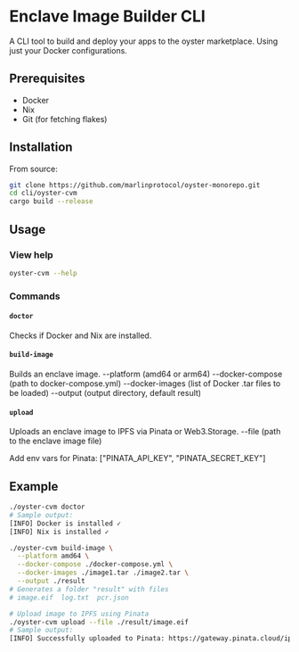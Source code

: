 # Enclave Image Builder CLI

A CLI tool to build and deploy your apps to the oyster marketplace. Using just your Docker configurations.

## Prerequisites

- Docker
- Nix
- Git (for fetching flakes)

## Installation

From source:

```bash
git clone https://github.com/marlinprotocol/oyster-monorepo.git
cd cli/oyster-cvm
cargo build --release
```

## Usage

### View help

```bash
oyster-cvm --help
```

### Commands

#### `doctor`

Checks if Docker and Nix are installed.

#### `build-image`

Builds an enclave image.
--platform (amd64 or arm64)
--docker-compose (path to docker-compose.yml)
--docker-images (list of Docker .tar files to be loaded)
--output (output directory, default result)

#### `upload`

Uploads an enclave image to IPFS via Pinata or Web3.Storage.
--file (path to the enclave image file)

Add env vars for Pinata:
["PINATA_API_KEY", "PINATA_SECRET_KEY"]

## Example

```bash
./oyster-cvm doctor
# Sample output:
[INFO] Docker is installed ✓
[INFO] Nix is installed ✓

./oyster-cvm build-image \
  --platform amd64 \
  --docker-compose ./docker-compose.yml \
  --docker-images ./image1.tar ./image2.tar \
  --output ./result
# Generates a folder "result" with files
# image.eif  log.txt  pcr.json

# Upload image to IPFS using Pinata
./oyster-cvm upload --file ./result/image.eif
# Sample output:
[INFO] Successfully uploaded to Pinata: https://gateway.pinata.cloud/ipfs/Qm...
```
